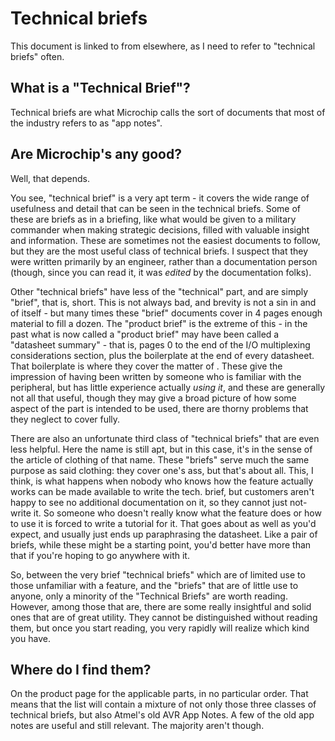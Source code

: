 # Technical briefs
This document is linked to from elsewhere, as I need to refer to "technical briefs" often.

## What is a "Technical Brief"?
Technical briefs are what Microchip calls the sort of documents that most of the industry refers to as "app notes".

## Are Microchip's any good?
Well, that depends.

You see, "technical brief" is a very apt term - it covers the wide range of usefulness and detail that can be seen in the technical briefs. Some of these are briefs as in a briefing, like what would be given to a military commander when making strategic decisions, filled with valuable insight and information. These are sometimes not the easiest documents to follow, but they are the most useful class of technical briefs. I suspect that they were written primarily by an engineer, rather than a documentation person (though, since you can read it, it was *edited* by the documentation folks).

Other "technical briefs" have less of the "technical" part, and are simply "brief", that is, short. This is not always bad, and brevity is not a sin in and of itself - but many times these "brief" documents cover in 4 pages enough material to fill a dozen. The "product brief" is the extreme of this - in the past what is now called a "product brief" may have been called a "datasheet summary" - that is, pages 0 to the end of the I/O multiplexing considerations section, plus the boilerplate at the end of every datasheet. That boilerplate is where they cover the matter of . These give the impression of having been written by someone who is familiar with the peripheral, but has little experience actually *using it*, and these are generally not all that useful, though they may give a broad picture of how some aspect of the part is intended to be used, there are thorny problems that they neglect to cover fully.

There are also an unfortunate third class of "technical briefs" that are even less helpful. Here the name is still apt, but in this case, it's in the sense of the article of clothing of that name. These "briefs" serve much the same purpose as said clothing: they cover one's ass, but that's about all. This, I think, is what happens when nobody who knows how the feature actually works can be made available to write the tech. brief, but customers aren't happy to see no additional documentation on it, so they cannot just not-write it. So someone who doesn't really know what the feature does or how to use it is forced to write a tutorial for it. That goes about as well as you'd expect, and usually just ends up paraphrasing the datasheet. Like a pair of briefs, while these might be a starting point, you'd better have more than that if you're hoping to go anywhere with it.

So, between the very brief "technical briefs" which are of limited use to those unfamiliar with a feature, and the "briefs" that are of little use to anyone, only a minority of the "Technical Briefs" are worth reading. However, among those that are, there are some really insightful and solid ones that are of great utility. They cannot be distinguished without reading them, but once you start reading, you very rapidly will realize which kind you have.

## Where do I find them?
On the product page for the applicable parts, in no particular order. That means that the list will contain a mixture of not only those three classes of technical briefs, but also Atmel's old AVR App Notes. A few of the old app notes are useful and still relevant. The majority aren't though.
